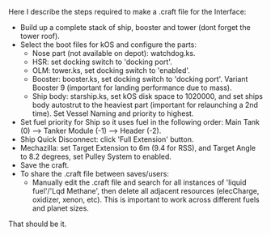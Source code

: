 Here I describe the steps required to make a .craft file for the Interface:


- Build up a complete stack of ship, booster and tower (dont forget the tower roof).
- Select the boot files for kOS and configure the parts:
    - Nose part (not available on depot): watchdog.ks.
    - HSR: set docking switch to 'docking port'.
    - OLM: tower.ks, set docking switch to 'enabled'.
    - Booster: booster.ks, set docking switch to 'docking port'. Variant Booster 9 (important for landing performance due to mass).
    - Ship body: starship.ks, set kOS disk space to 1020000, and set ships body autostrut to the heaviest part (important for relaunching a 2nd time). Set Vessel Naming and priority to highest.
- Set fuel priority for Ship so it uses fuel in the following order: Main Tank (0) --> Tanker Module (-1) --> Header  (-2).
- Ship Quick Disconnect: click 'Full Extension' button.
- Mechazilla: set Target Extension to 6m (9.4 for RSS), and Target Angle to 8.2 degrees, set Pulley System to enabled.
- Save the craft.
- To share the .craft file between saves/users:
    - Manually edit the .craft file and search for all instances of 'liquid fuel'/'Lqd Methane', then delete all adjacent resources (elecCharge, oxidizer, xenon, etc). This is important to work across different fuels and planet sizes.

That should be it.
